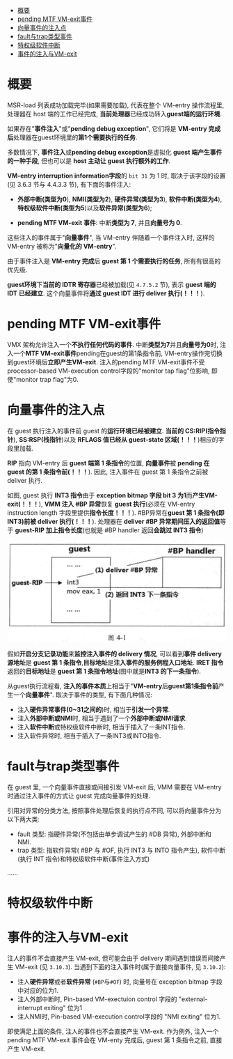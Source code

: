 
<!-- @import "[TOC]" {cmd="toc" depthFrom=1 depthTo=6 orderedList=false} -->

<!-- code_chunk_output -->

- [概要](#概要)
- [pending MTF VM-exit事件](#pending-mtf-vm-exit事件)
- [向量事件的注入点](#向量事件的注入点)
- [fault与trap类型事件](#fault与trap类型事件)
- [特权级软件中断](#特权级软件中断)
- [事件的注入与VM-exit](#事件的注入与vm-exit)

<!-- /code_chunk_output -->

# 概要

MSR-load 列表成功加载完毕(如果需要加载), 代表在整个 VM-entry 操作流程里, 处理器在 host 端的工作已经完成, **当前处理器**已经成功转入**guest端的运行环境**.

如果存在"**事件注入**"或"**pending debug exception**", 它们将是 **VM-entry 完成后**处理器在guest环境里的**第1个需要执行的任务**.

多数情况下, **事件注入**或**pending debug exception**是虚拟化 **guest 端产生事件的一种手段**, 但也可以是 **host 主动让 guest 执行额外的工作**.

**VM-entry interruption information字段**的 `bit 31` 为 1 时, 取决于该字段的设置(见 3.6.3 节与 4.4.3.3 节), 有下面的事件注入:

- **外部中断(类型为0**), **NMI(类型为2**), **硬件异常(类型为3**), **软件中断(类型为4**), **特权级软件中断(类型为5**)以及**软件异常(类型为6**);

- **pending MTF VM-exit 事件**: 中断**类型为 7**, 并且**向量号为 0**.

这些注入的事件属于"**向量事件**", 当 VM-entry 伴随着一个事件注入时, 这样的 VM-entry 被称为"**向量化的 VM-entry**".

由于事件注入是 **VM\-entry 完成**后 **guest 第 1 个需要执行的任务**, 所有有很高的优先级.

**guest环境**下**当前的 IDTR 寄存器**已经被加载(见 `4.7.5.2` 节), 表示 **guest 端的 IDT 已经建立**. 这个向量事件将**通过 guest IDT 进行 deliver 执行(！！！**).

# pending MTF VM-exit事件

VMX 架构允许注入一个**不执行任何代码的事件**. 中断**类型为7**并且**向量号为0**时, 注入一个**MTF VM\-exit事件**pending在guest的第1条指令前, VM\-entry操作完切换到guest环境后**立即产生VM\-exit**. 注入的pending MTF VM\-exit事件不受processor\-based VM\-execution control字段的"monitor tap flag"位影响, 即使"monitor trap flag"为0.

# 向量事件的注入点

在 guest 执行注入的事件前 guest 的**运行环境已经被建立**. **当前的 CS:RIP(指令指针**), **SS:RSP(栈指针**)以及 **RFLAGS 值已经从 guest-state 区域(！！！**)相应的字段里加载.

**RIP** 指向 VM-entry 后 **guest 端第 1 条指令**的位置, **向量事件**被 **pending 在 guest 的第 1 条指令前(！！！**). 因此, 注入事件在 guest 第 1 条指令之前被 deliver 执行.

如图, guest 执行 **INT3 指令**由于 **exception bitmap 字段 bit 3 为1**而**产生VM-exit(！！！**), **VMM 注入 #BP 异常**恢复 **guest 执行**(必须在 VM-entry instruction length 字段里提供**指令长度！！！**). \#BP异常在**guest 第 1 条指令(即 INT3)前被 deliver 执行(！！！**). 处理器在 **deliver #BP 异常期间压入的返回值**等于 **guest-RIP 加上指令长度**(也就是 #BP handler 返回**会跳过 INT3 指令**)

![2022-08-11-14-42-05.png](./images/2022-08-11-14-42-05.png)

假如**开启分支记录功能**来**监控注入事件的 delivery 情况**, 可以看到**事件 delivery 源地址**是 **guest 第 1 条指令**,**目标地址**是**注入事件的服务例程入口地址**. **IRET 指令**返回的**目标地址**是 **guest 第 1 条指令地址**(图中就是**INT3 的下一条指令**).

从guest执行流程看, **注入的事件本质**上相当于"**VM\-entry**后**guest第1条指令前**产生一个**向量事件**". 取决于事件的类型, 有下面几种情况:

- 注入**硬件异常事件(0\~31之间的**)时, 相当于**引发一个异常**.
- 注入**外部中断或NMI**时, 相当于遇到了一个**外部中断或NMI请求**.
- 注入**软件中断**或特权级软件中断时, 相当于插入了一条INT指令.
- 注入软件异常时, 相当于插入了一条INT3或INTO指令.

# fault与trap类型事件

在 guest 里, 一个向量事件直接或间接引发 VM-exit 后, VMM 需要在 VM-entry 时通过注入事件的方式让 guest 完成向量事件的处理.

引用对异常的分类方法, 按照事件处理后恢复的执行点不同, 可以将向量事件分为以下两大类:

- fault 类型: 指硬件异常(不包括由单步调试产生的 #DB 异常), 外部中断和 NMI.
- trap 类型: 指软件异常( #BP 与 #OF, 执行 INT3 与 INTO 指令产生), 软件中断(执行 INT 指令)和特权级软件中断(事件注入方式)

......

# 特权级软件中断



# 事件的注入与VM-exit

注人的事件不会直接产生 VM-exit, 但可能会由于 delivery 期间遇到错误而间接产生 VM-exit (见 `3.10.3`). 当遇到下面的注入事件时(属于直接向量事件, 见 `3.10.2`):

* 注人**硬件异常**或者**软件异常** (`#BP`与`#OF`) 时, 向量号在 exception bitmap 字段中对应的位为1.
* 注人外部中断时, Pin-based VM-exectuion control 字段的 "external-interrupt exiting" 位为1
* 注人NMI时, Pin-based VM-execution control字段的 "NMI exiting" 位为1.

即使满足上面的条件, 注人的事件也不会直接产生 VM-exit. 作为例外, 注入一个 pending MTF VM-exit 事件会在 VM-enty 完成后, guest 第 1 条指令之前, 直接产生 VM-exit.
